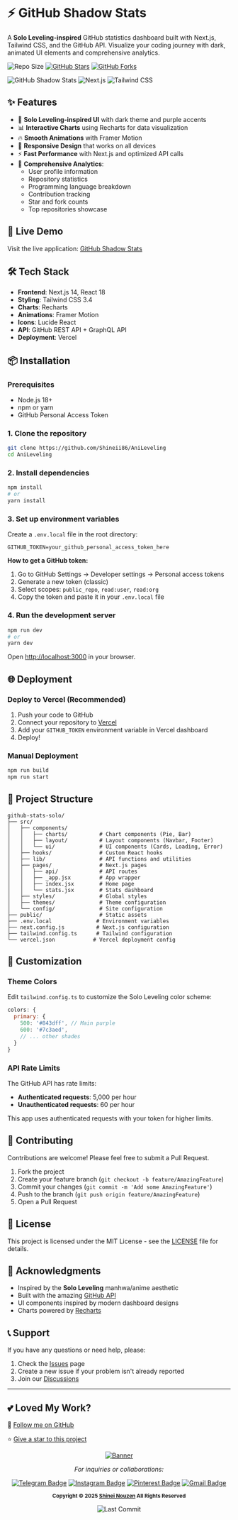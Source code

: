 # ⚡ GitHub Shadow Stats

A **Solo Leveling-inspired** GitHub statistics dashboard built with Next.js, Tailwind CSS, and the GitHub API. Visualize your coding journey with dark, animated UI elements and comprehensive analytics.

![Repo Size](https://img.shields.io/github/repo-size/Shineii86/AniLeveling?style=for-the-badge) [![GitHub Stars](https://img.shields.io/github/stars/Shineii86/AniLeveling?style=for-the-badge)](https://github.com/Shineii86/AniLeveling/stargazers) [![GitHub Forks](https://img.shields.io/github/forks/Shineii86/AniLeveling?style=for-the-badge)](https://github.com/Shineii86/AniLeveling/fork)

![GitHub Shadow Stats](https://img.shields.io/badge/version-1.0.0-purple?style=for-the-badge) ![Next.js](https://img.shields.io/badge/Next.js-13+-black?style=for-the-badge&logo=next.js) ![Tailwind CSS](https://img.shields.io/badge/Tailwind-3+-blue?style=for-the-badge&logo=tailwindcss)

## ✨ Features

- 🎨 **Solo Leveling-inspired UI** with dark theme and purple accents
- 📊 **Interactive Charts** using Recharts for data visualization
- 🔥 **Smooth Animations** with Framer Motion
- 📱 **Responsive Design** that works on all devices
- ⚡ **Fast Performance** with Next.js and optimized API calls
- 🎯 **Comprehensive Analytics**:
  - User profile information
  - Repository statistics
  - Programming language breakdown
  - Contribution tracking
  - Star and fork counts
  - Top repositories showcase

## 🚀 Live Demo

Visit the live application: [GitHub Shadow Stats](https://anileveling.vercel.app)

## 🛠️ Tech Stack

- **Frontend**: Next.js 14, React 18
- **Styling**: Tailwind CSS 3.4
- **Charts**: Recharts
- **Animations**: Framer Motion
- **Icons**: Lucide React
- **API**: GitHub REST API + GraphQL API
- **Deployment**: Vercel

## 📦 Installation

### Prerequisites

- Node.js 18+ 
- npm or yarn
- GitHub Personal Access Token

### 1. Clone the repository

```bash
git clone https://github.com/Shineii86/AniLeveling
cd AniLeveling
```

### 2. Install dependencies

```bash
npm install
# or
yarn install
```

### 3. Set up environment variables

Create a `.env.local` file in the root directory:

```env
GITHUB_TOKEN=your_github_personal_access_token_here
```

**How to get a GitHub token:**
1. Go to GitHub Settings → Developer settings → Personal access tokens
2. Generate a new token (classic)
3. Select scopes: `public_repo`, `read:user`, `read:org`
4. Copy the token and paste it in your `.env.local` file

### 4. Run the development server

```bash
npm run dev
# or
yarn dev
```

Open [http://localhost:3000](http://localhost:3000) in your browser.

## 🌐 Deployment

### Deploy to Vercel (Recommended)

1. Push your code to GitHub
2. Connect your repository to [Vercel](https://vercel.com)
3. Add your `GITHUB_TOKEN` environment variable in Vercel dashboard
4. Deploy!

### Manual Deployment

```bash
npm run build
npm run start
```

## 📁 Project Structure

```
github-stats-solo/
├── src/
│   ├── components/
│   │   ├── charts/          # Chart components (Pie, Bar)
│   │   ├── layout/          # Layout components (Navbar, Footer)
│   │   └── ui/              # UI components (Cards, Loading, Error)
│   ├── hooks/               # Custom React hooks
│   ├── lib/                 # API functions and utilities
│   ├── pages/               # Next.js pages
│   │   ├── api/             # API routes
│   │   ├── _app.jsx         # App wrapper
│   │   ├── index.jsx        # Home page
│   │   └── stats.jsx        # Stats dashboard
│   ├── styles/              # Global styles
│   ├── themes/              # Theme configuration
│   └── config/              # Site configuration
├── public/                  # Static assets
├── .env.local              # Environment variables
├── next.config.js          # Next.js configuration
├── tailwind.config.ts      # Tailwind configuration
└── vercel.json            # Vercel deployment config
```

## 🎨 Customization

### Theme Colors

Edit `tailwind.config.ts` to customize the Solo Leveling color scheme:

```javascript
colors: {
  primary: {
    500: '#843dff', // Main purple
    600: '#7c3aed',
    // ... other shades
  }
}
```

### API Rate Limits

The GitHub API has rate limits:
- **Authenticated requests**: 5,000 per hour
- **Unauthenticated requests**: 60 per hour

This app uses authenticated requests with your token for higher limits.

## 🤝 Contributing

Contributions are welcome! Please feel free to submit a Pull Request.

1. Fork the project
2. Create your feature branch (`git checkout -b feature/AmazingFeature`)
3. Commit your changes (`git commit -m 'Add some AmazingFeature'`)
4. Push to the branch (`git push origin feature/AmazingFeature`)
5. Open a Pull Request

## 📄 License

This project is licensed under the MIT License - see the [LICENSE](LICENSE) file for details.

## 🙏 Acknowledgments

- Inspired by the **Solo Leveling** manhwa/anime aesthetic
- Built with the amazing [GitHub API](https://docs.github.com/en/rest)
- UI components inspired by modern dashboard designs
- Charts powered by [Recharts](https://recharts.org/)

## 📞 Support

If you have any questions or need help, please:

1. Check the [Issues](https://github.com/Shineii86/AniLeveling/issues) page
2. Create a new issue if your problem isn't already reported
3. Join our [Discussions](https://github.com/Shineii86/AniLeveling/discussions)

---

## 💕 Loved My Work?

🚨 [Follow me on GitHub](https://github.com/Shineii86)

⭐ [Give a star to this project](https://github.com/Shineii86/AniLeveling)

<div align="center">

<a href="https://github.com/Shineii86/AniLeveling">
<img src="https://github.com/Shineii86/AniPay/blob/main/Source/Banner6.png" alt="Banner">
</a>
  
  *For inquiries or collaborations:*
     
[![Telegram Badge](https://img.shields.io/badge/-Telegram-2CA5E0?style=flat&logo=Telegram&logoColor=white)](https://telegram.me/Shineii86 "Contact on Telegram")
[![Instagram Badge](https://img.shields.io/badge/-Instagram-C13584?style=flat&logo=Instagram&logoColor=white)](https://instagram.com/ikx7.a "Follow on Instagram")
[![Pinterest Badge](https://img.shields.io/badge/-Pinterest-E60023?style=flat&logo=Pinterest&logoColor=white)](https://pinterest.com/ikx7a "Follow on Pinterest")
[![Gmail Badge](https://img.shields.io/badge/-Gmail-D14836?style=flat&logo=Gmail&logoColor=white)](mailto:ikx7a@hotmail.com "Send an Email")

  <sup><b>Copyright © 2025 <a href="https://telegram.me/Shineii86">Shinei Nouzen</a> All Rights Reserved</b></sup>

![Last Commit](https://img.shields.io/github/last-commit/Shineii86/AniList?style=for-the-badge)

</div>
